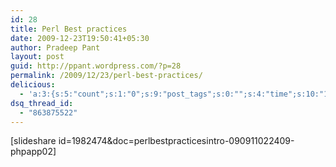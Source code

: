 ```yaml
---
id: 28
title: Perl Best practices
date: 2009-12-23T19:50:41+05:30
author: Pradeep Pant
layout: post
guid: http://ppant.wordpress.com/?p=28
permalink: /2009/12/23/perl-best-practices/
delicious:
  - 'a:3:{s:5:"count";s:1:"0";s:9:"post_tags";s:0:"";s:4:"time";s:10:"1265206086";}'
dsq_thread_id:
  - "863875522"
---
```

[slideshare id=1982474&doc=perlbestpracticesintro-090911022409-phpapp02]
